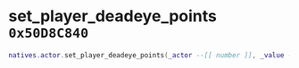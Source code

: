 # set_player_deadeye_points `0x50D8C840`

```lua
natives.actor.set_player_deadeye_points(_actor --[[ number ]], _value --[[ number ]], _unk --[[ boolean ]])
```